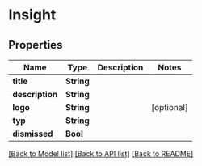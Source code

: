 # Insight

## Properties
Name | Type | Description | Notes
------------ | ------------- | ------------- | -------------
**title** | **String** |  | 
**description** | **String** |  | 
**logo** | **String** |  | [optional] 
**typ** | **String** |  | 
**dismissed** | **Bool** |  | 

[[Back to Model list]](../README.md#documentation-for-models) [[Back to API list]](../README.md#documentation-for-api-endpoints) [[Back to README]](../README.md)


